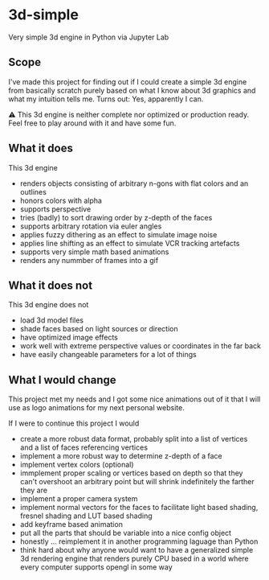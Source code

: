 # 3d-simple
Very simple 3d engine in Python via Jupyter Lab

## Scope
I've made this project for finding out if I could create a simple 3d engine from basically scratch purely based on what I know about 3d graphics and what my intuition tells me. Turns out: Yes, apparently I can.

⚠️ This 3d engine is neither complete nor optimized or production ready. Feel free to play around with it and have some fun.

## What it does
This 3d engine
- renders objects consisting of arbitrary n-gons with flat colors and an outlines
- honors colors with alpha
- supports perspective
- tries (badly) to sort drawing order by z-depth of the faces
- supports arbitrary rotation via euler angles
- applies fuzzy dithering as an effect to simulate image noise
- applies line shifting as an effect to simulate VCR tracking artefacts
- supports very simple math based animations
- renders any nummber of frames into a gif

## What it does not

This 3d engine does not
- load 3d model files
- shade faces based on light sources or direction
- have optimized image effects
- work well with extreme perspective values or coordinates in the far back
- have easily changeable parameters for a lot of things

## What I would change

This project met my needs and I got some nice animations out of it that I will use as logo animations for my next personal website.

If I were to continue this project I would
- create a more robust data format, probably split into a list of vertices and a list of faces referencing vertices
- implement a more robust way to determine z-depth of a face
- implement vertex colors (optional)
- immplement proper scaling or vertices based on depth so that they can't overshoot an arbitrary point but will shrink indefinitely the farther they are
- implement a proper camera system
- implement normal vectors for the faces to facilitate light based shading, fresnel shading and LUT based shading
- add keyframe based animation
- put all the parts that should be variable into a nice config object
- honestly … reimplement it in another programming laguage than Python
- think hard about why anyone would want to have a generalized simple 3d rendering engine that renders purely CPU based in a world where every computer supports opengl in some way
